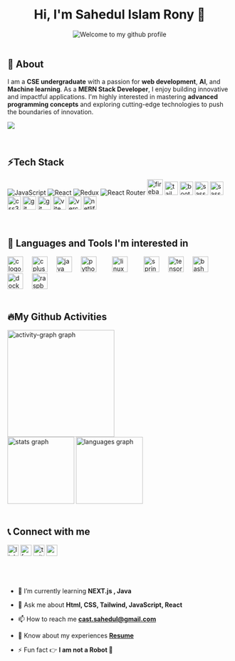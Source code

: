 <h1 align="center">
Hi, I'm Sahedul Islam Rony 👋
</h1>
<div style="display:grid;place-items:center;" align="center">
 <img src="https://readme-typing-svg.demolab.com?font=Protest+Revolution&size=35&pause=1000&color=00CCFF&background=FF2E2500&center=true&vCenter=true&width=500&height=60&lines=Welcome+to+my+Github+Profile+%E2%9C%A8" alt="Welcome to my github profile" />
</div>

<br/> 

<h2 align="left"> 💫 About</h2>

I am a **CSE undergraduate**  with a passion for **web development**, **AI**, and **Machine learning**. As a **MERN Stack Developer**, I enjoy building innovative and impactful applications. I'm highly interested in mastering **advanced programming concepts** and exploring cutting-edge technologies to push the boundaries of innovation.

[![](https://visitcount.itsvg.in/api?id=sahedulislamrony&icon=0&color=5)](https://visitcount.itsvg.in)

<br/> 
<h2 align="left"> ⚡Tech Stack </h2>

<div align="left">

![JavaScript](https://img.shields.io/badge/javascript-%23323330.svg?style=for-the-badge&logo=javascript&logoColor=%23F7DF1E)
![React](https://img.shields.io/badge/react-%2320232a.svg?style=for-the-badge&logo=react&logoColor=%2361DAFB)
![Redux](https://img.shields.io/badge/redux-%23593d88.svg?style=for-the-badge&logo=redux&logoColor=white)
![React Router](https://img.shields.io/badge/React_Router-CA4245?style=for-the-badge&logo=react-router&logoColor=white)
<img src="https://cdn.jsdelivr.net/gh/devicons/devicon/icons/firebase/firebase-plain.svg" height="35" alt="firebase logo"  />
<img src="https://img.shields.io/badge/tailwindcss-gray?style=for-the-badge&logo=tailwindcss" height="30" alt="tailwindcss logo"  />
<img src="https://img.shields.io/badge/bootstrap-black?style=for-the-badge&logo=bootstrap" height="30" alt="bootstrap logo"  />
<img src="https://img.shields.io/badge/sass-black?style=for-the-badge&logo=sass" height="30" alt="sass logo"  />
<img src="https://img.shields.io/badge/html-black?style=for-the-badge&logo=html5" height="30" alt="sass logo"  />
<img src="https://cdn.jsdelivr.net/gh/devicons/devicon/icons/css3/css3-original.svg" height="30" alt="css3 logo"  />
<img src="https://cdn.simpleicons.org/git/F05032" height="30" alt="git logo"  />
<img src="https://img.shields.io/badge/github-%23121011.svg?style=for-the-badge&logo=github&logoColor=white" height="30" alt="git logo"  />
<img src="https://skillicons.dev/icons?i=vite" height="30" alt="vite logo"  />
<img src="https://img.shields.io/badge/vercel-%23000000.svg?style=for-the-badge&logo=vercel&logoColor=white" height="30" alt="vercel logo"  />
<img src="https://img.shields.io/badge/netlify-%23000000.svg?style=for-the-badge&logo=netlify&logoColor=#00C7B7" height="30" alt="netlify logo"  />

</div>

<br/> 
<h2 align="left"> 🔭 Languages and Tools I'm interested in</h2>

<div align="left">
  <img src="https://cdn.jsdelivr.net/gh/devicons/devicon/icons/c/c-original.svg" height="35" alt="c logo"  />
  <img width="12" />
  <img src="https://cdn.jsdelivr.net/gh/devicons/devicon/icons/cplusplus/cplusplus-original.svg" height="35" alt="cplusplus logo"  />
  <img width="12" />
  <img src="https://cdn.jsdelivr.net/gh/devicons/devicon/icons/java/java-original.svg" height="35" alt="java logo"  />
  <img width="12" />
  <img src="https://cdn.jsdelivr.net/gh/devicons/devicon/icons/python/python-original.svg" height="35" alt="python logo"  />
  <img width="12" />
  <img width="12" />
  <img src="https://cdn.jsdelivr.net/gh/devicons/devicon/icons/linux/linux-original.svg" height="35" alt="linux logo"  />
  <img width="12" />
  <img width="12" />
  <img src="https://cdn.jsdelivr.net/gh/devicons/devicon/icons/spring/spring-original.svg" height="35" alt="spring logo"  />
  <img width="12" />
  <img src="https://cdn.jsdelivr.net/gh/devicons/devicon/icons/tensorflow/tensorflow-original.svg" height="35" alt="tensorflow logo"  />
  <img width="12" />
  <img src="https://cdn.simpleicons.org/gnubash/4EAA25" height="35" alt="bash logo"  />
  <img width="12" />
  <img src="https://cdn.simpleicons.org/docker/2496ED" height="35" alt="docker logo"  />
  <img width="12" />
  <img src="https://cdn.jsdelivr.net/gh/devicons/devicon/icons/raspberrypi/raspberrypi-original.svg" height="35" alt="raspberrypi logo"  />
</div>

<br/> 
<h2 align="left"> 🔥My Github Activities   </h2>
<div align="left">
  <img src="https://github-readme-activity-graph.vercel.app/graph?username=sahedulislamrony&radius=16&theme=modern-lilac&area=true&order=5&hide_border=true&hide_title=false" height="240" alt="activity-graph graph"  />
</div>

<div align="left">
  <img src="https://github-readme-stats.vercel.app/api?username=sahedulislamrony&hide_title=false&hide_rank=false&show_icons=true&include_all_commits=true&count_private=true&disable_animations=false&theme=rose_pine&locale=en&hide_border=true" height="150" alt="stats graph"  />
  <img src="https://github-readme-stats.vercel.app/api/top-langs?username=sahedulislamrony&locale=en&hide_title=false&layout=compact&card_width=320&langs_count=5&theme=rose_pine&hide_border=true" height="150" alt="languages graph"  />
</div>

<br/> 

<h2 align="left"> 📞 Connect with me</h2>

<div align="left">
  <a style="text-decoration:none;" href="https://linkedin.com/in/sahedulislamrony" ><img src="https://img.shields.io/static/v1?message=LinkedIn&logo=linkedin&label=&color=0077B5&logoColor=white&labelColor=&style=for-the-badge" height="25" alt="linkedin logo"  /></a>
  <a style="text-decoration:none;" href="https://www.facebook.com/sahedulislamFB" ><img src="https://img.shields.io/static/v1?message=facebook&logo=facebook&label=&color=0077B5&logoColor=white&labelColor=&style=for-the-badge" height="25" alt="facebook logo"  /></a>
 <a style="text-decoration:none;" href="https://x.com/i_am_sahed" > <img src="https://img.shields.io/static/v1?message=Twitter&logo=x&label=&color=000&logoColor=white&labelColor=&style=for-the-badge" height="25" alt="twitter logo"  /></a>
 <a style="text-decoration:none;" href="mailto:sahedul.dev@gmail.com" > <img src="https://img.shields.io/static/v1?message=gmail&logo=gmail&label=&color=black&logoColor=red&labelColor=&style=for-the-badge" height="25" alt="mail logo"  /></a>
  
</div>
<br/> 
<div align="left" style="margin-top:50px">

- 🌱 I’m currently learning **NEXT.js , Java**

- 💬 Ask me about **Html, CSS, Tailwind, JavaScript, React**

- 📫 How to reach me **cast.sahedul@gmail.com**

- 📄 Know about my experiences [**Resume**]()

- ⚡ Fun fact 👉 **I am not a Robot 🤖**
</div>
<br/>


